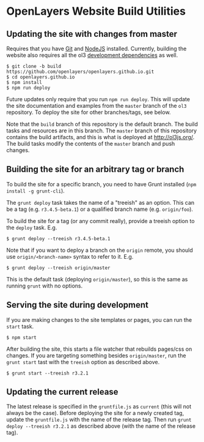 # OpenLayers Website Build Utilities

## Updating the site with changes from master

Requires that you have [Git](http://git-scm.com/) and [NodeJS](http://nodejs.org/) installed.  Currently, building the website also requires all the ol3 [development dependencies](https://github.com/openlayers/ol3/wiki/Developer-Guide#development-dependencies) as well.

    $ git clone -b build https://github.com/openlayers/openlayers.github.io.git
    $ cd openlayers.github.io
    $ npm install
    $ npm run deploy

Future updates only require that you run `npm run deploy`.  This will update the site documentation and examples from the `master` branch of the `ol3` repository.  To deploy the site for other branches/tags, see below.

Note that the `build` branch of this repository is the default branch.  The build tasks and resources are in this branch.  The `master` branch of this repository contains the build artifacts, and this is what is deployed at http://ol3js.org/.  The build tasks modify the contents of the `master` branch and push changes.

## Building the site for an arbitrary tag or branch

To build the site for a specific branch, you need to have Grunt installed (`npm install -g grunt-cli`).

The `grunt deploy` task takes the name of a "treeish" as an option.  This can be a tag (e.g. `r3.4.5-beta.1`) or a qualified branch name (e.g. `origin/foo`).

To build the site for a tag (or any commit really), provide a treeish option to the `deploy` task.  E.g.

    $ grunt deploy --treeish r3.4.5-beta.1

Note that if you want to deploy a branch on the `origin` remote, you should use `origin/<branch-name>` syntax to refer to it.  E.g.

    $ grunt deploy --treeish origin/master

This is the default task (deploying `origin/master`), so this is the same as running `grunt` with no options.

## Serving the site during development

If you are making changes to the site templates or pages, you can run the `start` task.

    $ npm start

After building the site, this starts a file watcher that rebuilds pages/css on changes.  If you are targeting something besides `origin/master`, run the `grunt start` tast with the `treeish` option as described above.

    $ grunt start --treeish r3.2.1

## Updating the current release

The latest release is specified in the `gruntfile.js` as `current` (this will not always be the case).  Before deploying the site for a newly created tag, update the `gruntfile.js` with the name of the release tag.  Then run `grunt deploy --treeish r3.2.1` as described above (with the name of the release tag).

